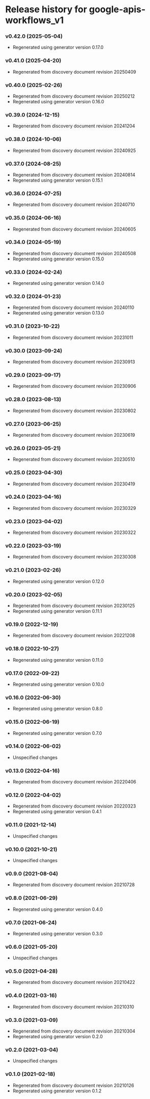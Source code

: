 # Release history for google-apis-workflows_v1

### v0.42.0 (2025-05-04)

* Regenerated using generator version 0.17.0

### v0.41.0 (2025-04-20)

* Regenerated from discovery document revision 20250409

### v0.40.0 (2025-02-26)

* Regenerated from discovery document revision 20250212
* Regenerated using generator version 0.16.0

### v0.39.0 (2024-12-15)

* Regenerated from discovery document revision 20241204

### v0.38.0 (2024-10-06)

* Regenerated from discovery document revision 20240925

### v0.37.0 (2024-08-25)

* Regenerated from discovery document revision 20240814
* Regenerated using generator version 0.15.1

### v0.36.0 (2024-07-25)

* Regenerated from discovery document revision 20240710

### v0.35.0 (2024-06-16)

* Regenerated from discovery document revision 20240605

### v0.34.0 (2024-05-19)

* Regenerated from discovery document revision 20240508
* Regenerated using generator version 0.15.0

### v0.33.0 (2024-02-24)

* Regenerated using generator version 0.14.0

### v0.32.0 (2024-01-23)

* Regenerated from discovery document revision 20240110
* Regenerated using generator version 0.13.0

### v0.31.0 (2023-10-22)

* Regenerated from discovery document revision 20231011

### v0.30.0 (2023-09-24)

* Regenerated from discovery document revision 20230913

### v0.29.0 (2023-09-17)

* Regenerated from discovery document revision 20230906

### v0.28.0 (2023-08-13)

* Regenerated from discovery document revision 20230802

### v0.27.0 (2023-06-25)

* Regenerated from discovery document revision 20230619

### v0.26.0 (2023-05-21)

* Regenerated from discovery document revision 20230510

### v0.25.0 (2023-04-30)

* Regenerated from discovery document revision 20230419

### v0.24.0 (2023-04-16)

* Regenerated from discovery document revision 20230329

### v0.23.0 (2023-04-02)

* Regenerated from discovery document revision 20230322

### v0.22.0 (2023-03-19)

* Regenerated from discovery document revision 20230308

### v0.21.0 (2023-02-26)

* Regenerated using generator version 0.12.0

### v0.20.0 (2023-02-05)

* Regenerated from discovery document revision 20230125
* Regenerated using generator version 0.11.1

### v0.19.0 (2022-12-19)

* Regenerated from discovery document revision 20221208

### v0.18.0 (2022-10-27)

* Regenerated using generator version 0.11.0

### v0.17.0 (2022-09-22)

* Regenerated using generator version 0.10.0

### v0.16.0 (2022-06-30)

* Regenerated using generator version 0.8.0

### v0.15.0 (2022-06-19)

* Regenerated using generator version 0.7.0

### v0.14.0 (2022-06-02)

* Unspecified changes

### v0.13.0 (2022-04-16)

* Regenerated from discovery document revision 20220406

### v0.12.0 (2022-04-02)

* Regenerated from discovery document revision 20220323
* Regenerated using generator version 0.4.1

### v0.11.0 (2021-12-14)

* Unspecified changes

### v0.10.0 (2021-10-21)

* Unspecified changes

### v0.9.0 (2021-08-04)

* Regenerated from discovery document revision 20210728

### v0.8.0 (2021-06-29)

* Regenerated using generator version 0.4.0

### v0.7.0 (2021-06-24)

* Regenerated using generator version 0.3.0

### v0.6.0 (2021-05-20)

* Unspecified changes

### v0.5.0 (2021-04-28)

* Regenerated from discovery document revision 20210422

### v0.4.0 (2021-03-16)

* Regenerated from discovery document revision 20210310

### v0.3.0 (2021-03-09)

* Regenerated from discovery document revision 20210304
* Regenerated using generator version 0.2.0

### v0.2.0 (2021-03-04)

* Unspecified changes

### v0.1.0 (2021-02-18)

* Regenerated from discovery document revision 20210126
* Regenerated using generator version 0.1.2

